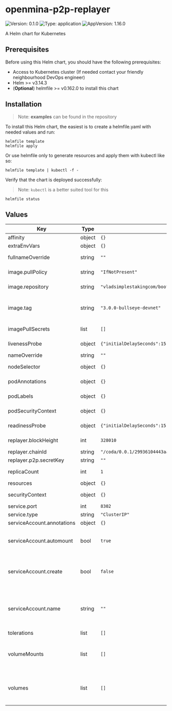 # openmina-p2p-replayer

![Version: 0.1.0](https://img.shields.io/badge/Version-0.1.0-informational?style=flat-square) ![Type: application](https://img.shields.io/badge/Type-application-informational?style=flat-square) ![AppVersion: 1.16.0](https://img.shields.io/badge/AppVersion-1.16.0-informational?style=flat-square)

A Helm chart for Kubernetes

## Prerequisites

Before using this Helm chart, you should have the following prerequisites:

- Access to Kubernetes cluster (If needed contact your friendly neighbourhood DevOps engineer)
- Helm >= v3.14.3
- (**Optional**) helmfile >= v0.162.0 to install this chart

## Installation

> Note: **examples** can be found in the repository

To install this Helm chart, the easiest is to create a helmfile.yaml with needed values and run:

```
helmfile template
helmfile apply
```

Or use helmfile only to generate resources and apply them with kubectl like so:

```
helmfile template | kubectl -f -
```

Verify that the chart is deployed successfully:

> Note: `kubectl` is a better suited tool for this

```
helmfile status
```

## Values

| Key | Type | Default | Description |
|-----|------|---------|-------------|
| affinity | object | `{}` | The affinity |
| extraEnvVars | object | `{}` |  |
| fullnameOverride | string | `""` | Full name override |
| image.pullPolicy | string | `"IfNotPresent"` | The image pull policy |
| image.repository | string | `"vladsimplestakingcom/bootstrap-rr"` | The image repository |
| image.tag | string | `"3.0.0-bullseye-devnet"` | Overrides the image tag whose default is the chart appVersion. |
| imagePullSecrets | list | `[]` | The secrets used to pull the image |
| livenessProbe | object | `{"initialDelaySeconds":15,"periodSeconds":10,"tcpSocket":{"port":8302}}` | Liveness check configuration |
| nameOverride | string | `""` | Name override |
| nodeSelector | object | `{}` | Node selector labels |
| podAnnotations | object | `{}` | Annotations to add to the pods |
| podLabels | object | `{}` | Label to add to the pods |
| podSecurityContext | object | `{}` | The Pod Security Context |
| readinessProbe | object | `{"initialDelaySeconds":15,"periodSeconds":10,"tcpSocket":{"port":8302}}` | Readiness check configuration |
| replayer.blockHeight | int | `328010` | The final height of the chain |
| replayer.chainId | string | `"/coda/0.0.1/29936104443aaf264a7f0192ac64b1c7173198c1ed404c1bcff5e562e05eb7f6"` | Chain ID |
| replayer.p2p.secretKey | string | `""` |  |
| replicaCount | int | `1` | The number of replicas |
| resources | object | `{}` | The Resources |
| securityContext | object | `{}` | The Security Context |
| service.port | int | `8302` | Service port |
| service.type | string | `"ClusterIP"` | Service type |
| serviceAccount.annotations | object | `{}` |  |
| serviceAccount.automount | bool | `true` | Automatically mount a ServiceAccount's API credentials? |
| serviceAccount.create | bool | `false` | Specifies whether a service account should be created |
| serviceAccount.name | string | `""` | If not set and create is true, a name is generated using the fullname template |
| tolerations | list | `[]` | The tolerations |
| volumeMounts | list | `[]` | Additional volumeMounts on the output Deployment definition. |
| volumes | list | `[]` | Additional volumes on the output Deployment definition. |

